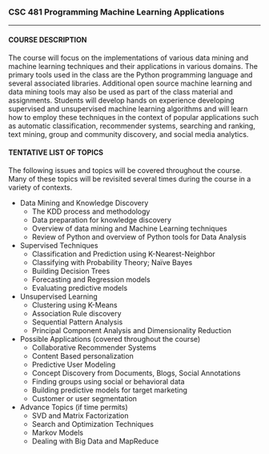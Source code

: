 ### CSC 481 Programming  Machine  Learning  Applications 
***
#### COURSE DESCRIPTION

The course will focus on the implementations of various data mining and machine learning techniques and their applications in various domains. The primary tools used in the class are the Python programming language and several associated libraries. Additional open source machine learning and data mining tools may also be used as part of the class material and assignments. Students will develop hands on experience developing supervised and unsupervised machine learning algorithms and will learn how to employ these techniques in the context of popular applications such as automatic classification, recommender systems, searching and ranking, text mining, group and community discovery, and social media analytics.

#### TENTATIVE LIST OF TOPICS

The following issues and topics will be covered throughout the course. Many of these topics will be revisited several times during the course in a variety of contexts.

- Data Mining and Knowledge Discovery
  * The KDD process and methodology
  * Data preparation for knowledge discovery
  * Overview of data mining and Machine Learning techniques
  * Review of Python and overview of Python tools for Data Analysis
- Supervised Techniques
  * Classification and Prediction using K-Nearest-Neighbor
  * Classifying with Probability Theory; Naïve Bayes
  * Building Decision Trees
  * Forecasting and Regression models
  * Evaluating predictive models
- Unsupervised Learning
  * Clustering using K-Means
  * Association Rule discovery
  * Sequential Pattern Analysis
  * Principal Component Analysis and Dimensionality Reduction
- Possible Applications (covered throughout the course)
  * Collaborative Recommender Systems
  * Content Based personalization
  * Predictive User Modeling
  * Concept Discovery from Documents, Blogs, Social Annotations
  * Finding groups using social or behavioral data
  * Building predictive models for target marketing
  * Customer or user segmentation
- Advance Topics (if time permits)
  * SVD and Matrix Factorization
  * Search and Optimization Techniques
  * Markov Models
  * Dealing with Big Data and MapReduce
